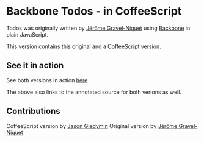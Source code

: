 # Backbone Todos - in CoffeeScript #

Todos was originally written by [Jérôme Gravel-Niquet](http://jgn.me/) using [Backbone](http://documentcloud.github.com/backbone/) in plain JavaScript.

This version contains this original and a [CoffeeScript](http://jashkenas.github.com/coffee-script/) version.

## See it in action ##
See both versions in action [here](http://jasongiedymin.github.com/backbone-todojs-coffeescript/)

The above also links to the annotated source for both verions as well.


## Contributions ##
CoffeeScript version by [Jason Giedymin](http://jasongiedymin.com)
Original version by [Jérôme Gravel-Niquet](http://jgn.me/)

